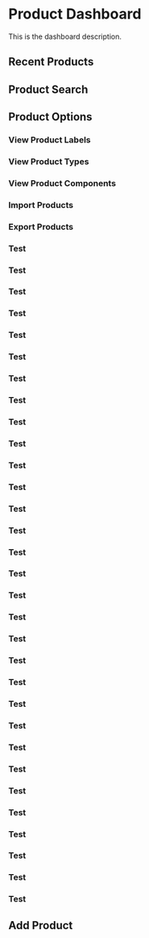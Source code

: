 
# Product Dashboard

This is the dashboard description.

## Recent Products

## Product Search

## Product Options

### View Product Labels

### View Product Types

### View Product Components

### Import Products

### Export Products


### Test
### Test
### Test
### Test
### Test
### Test
### Test
### Test
### Test
### Test
### Test
### Test
### Test
### Test
### Test
### Test
### Test
### Test
### Test
### Test
### Test
### Test
### Test
### Test
### Test
### Test
### Test
### Test
### Test
### Test
### Test



## Add Product


